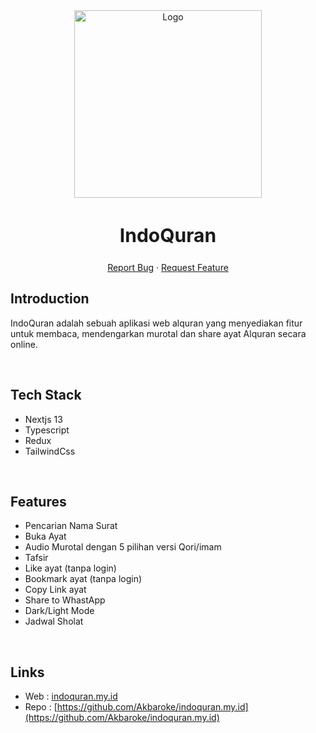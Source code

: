 <div align="center">
  <a href="https://www.indoquran.my.id">
    <img src="https://cdn.discordapp.com/attachments/1015028360759492710/1104417797750128670/indoQuran.png" alt="Logo" width="300">
  </a>
  <h2 style="font-size:30px;" align="center"><strong>IndoQuran</strong></h2>
  <p align="center">
    <a href="https://github.com/fajarspace/stuff-css/issues">Report Bug</a>
    ·
    <a href="https://github.com/fajarspace/stuff-css/issues">Request Feature</a>
  </p>

</div>

## Introduction

IndoQuran adalah sebuah aplikasi web alquran yang menyediakan fitur untuk membaca, mendengarkan murotal dan share ayat Alquran secara online.

<br/>

## Tech Stack

- Nextjs 13
- Typescript
- Redux
- TailwindCss

<br/>

## Features

- Pencarian Nama Surat
- Buka Ayat
- Audio Murotal dengan 5 pilihan versi Qori/imam
- Tafsir
- Like ayat (tanpa login)
- Bookmark ayat (tanpa login)
- Copy Link ayat
- Share to WhastApp
- Dark/Light Mode
- Jadwal Sholat

<br/>

## Links

- Web : [indoquran.my.id](https://www.indoquran.my.id)
- Repo : [https://github.com/Akbaroke/indoquran.my.id](https://github.com/Akbaroke/indoquran.my.id)
